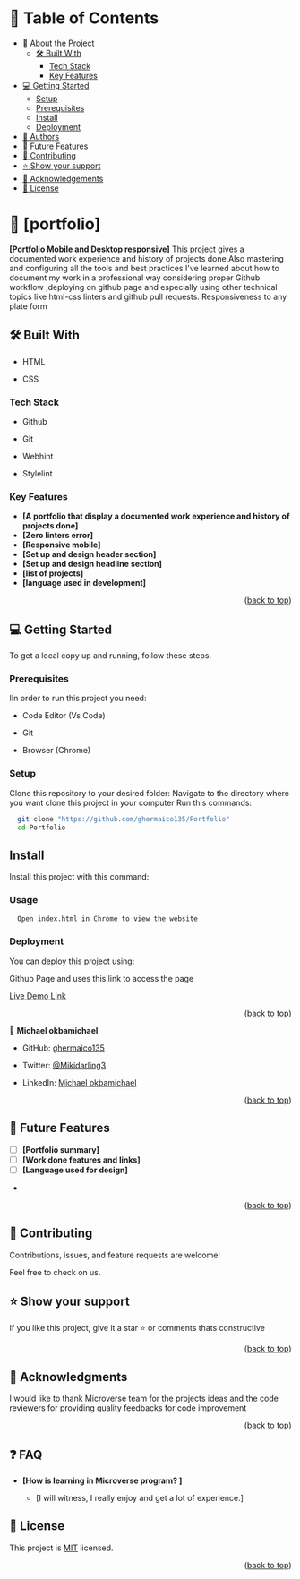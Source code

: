# 📗 Table of Contents

- [📖 About the Project](#about-project)
  - [🛠 Built With](#built-with)
    - [Tech Stack](#tech-stack)
    - [Key Features](#key-features)
- [💻 Getting Started](#getting-started)
  - [Setup](#setup)
  - [Prerequisites](#prerequisites)
  - [Install](#install)
  - [Deployment](#triangular_flag_on_post-deployment)
- [👥 Authors](#authors)
- [🔭 Future Features](#future-features)
- [🤝 Contributing](#contributing)
- [⭐️ Show your support](#support)
- [🙏 Acknowledgements](#acknowledgements)
- [📝 License](#license)

# 📖 [portfolio]

**[Portfolio Mobile and Desktop responsive]** This project gives a documented work experience and history of projects done.Also mastering and configuring all the tools and best practices I've learned about how to document my work in a professional way considering proper Github workflow ,deploying on github page and especially using other technical
topics like html-css linters and github pull requests.
Responsiveness to any plate form

## 🛠 Built With

- HTML 

- CSS

### Tech Stack

- Github

- Git

- Webhint

- Stylelint

### Key Features

- **[A portfolio that display a documented work experience   and history of projects done]**
- **[Zero linters error]**
- **[Responsive mobile]**
- **[Set up and design header section]**
- **[Set up and design headline section]**
- **[list of projects]**
- **[language used in development]**

<p align="right">(<a href="#readme-top">back to top</a>)</p>

## 💻 Getting Started

To get a local copy up and running, follow these steps.

### Prerequisites

IIn order to run this project you need:

- Code Editor (Vs Code)

- Git

- Browser (Chrome)

### Setup

Clone this repository to your desired folder:
Navigate to the directory where you want clone this project in your computer
Run this commands:

```sh
  git clone "https://github.com/ghermaico135/Portfolio"
  cd Portfolio
```

## Install

Install this project with this command:

### Usage

```sh
  Open index.html in Chrome to view the website
```

### Deployment

You can deploy this project using:

Github Page and uses this link to access the page

[Live Demo Link](https://ghermaico135.github.io/Portfolio/)

<p align="right">(<a href="#readme-top">back to top</a>)</p>

👤 **Michael okbamichael**

- GitHub: [ghermaico135](https://github.com/ghermaico135)

- Twitter: [@Mikidarling3](https://twitter.com/@Mikidarling3)

- LinkedIn: [Michael okbamichael](https://www.linkedin.com/in/michael-okbamichael-966106263/)

<p align="right">(<a href="#readme-top">back to top</a>)</p>

## 🔭 Future Features

- [ ] **[Portfolio summary]**
- [ ] **[Work done features and links]**
- [ ] **[Language used for design]**
-

<p align="right">(<a href="#readme-top">back to top</a>)</p>

<!-- CONTRIBUTING -->

## 🤝 Contributing

Contributions, issues, and feature requests are welcome!

Feel free to check on us.

## ⭐️ Show your support

If you like this project, give it a star ⭐ or comments thats constructive

<p align="right">(<a href="#readme-top">back to top</a>)</p>

## 🙏 Acknowledgments

I would like to thank Microverse team for the projects ideas and the code reviewers for providing quality feedbacks for code improvement

<p align="right">(<a href="#readme-top">back to top</a>)</p>

## ❓ FAQ 

- **[How is learning in Microverse program? ]**

  - [I will witness, I really enjoy and get a lot of experience.]

## 📝 License

This project is [MIT](./MIT-license) licensed.

<p align="right">(<a href="#readme-top">back to top</a>)</p>
